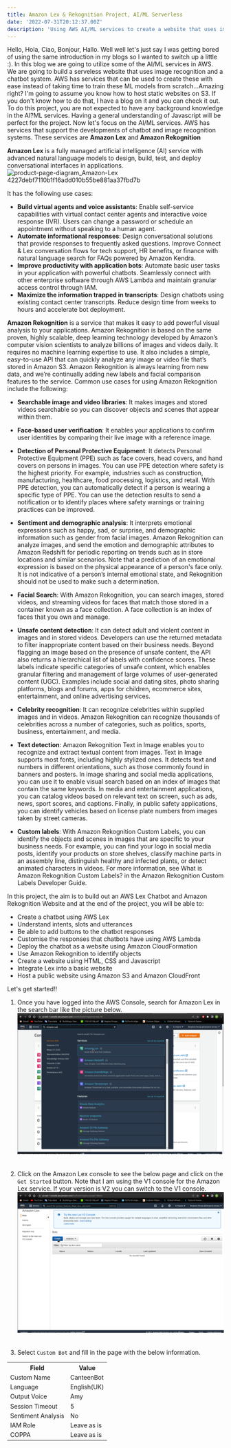 ```yaml
---
title: Amazon Lex & Rekognition Project, AI/ML Serverless
date: '2022-07-31T20:12:37.00Z'
description: 'Using AWS AI/ML services to create a website that uses image recognition and chatbot'
---
```



Hello, Hola, Ciao, Bonjour, Hallo. Well well let's just say I was getting bored of using the same introduction in my blogs so I wanted to switch up a little :). In this blog we are going to utilize some of the AI/ML services in AWS. We are going to build a serveless website that uses image recognition and a chatbot system. AWS has services that can be used to create these with ease instead of taking time to train these ML models from scratch...Amazing right?
I'm going to assume you know how to host static websites on S3. If you don't know how to do that, I have a blog on it and you can check it out. To do this project, you are not expected to have any background knowledge in the AI?ML services. Having a general understanding of Javascript will be perfect for the project. Now let's focus on the AI/ML services. AWS has services that support the developments of chatbot and image recognition systems. These services are **Amazon Lex** and **Amazon Rekognition**

**Amazon Lex** is a fully managed artificial intelligence (AI) service with advanced natural language models to design, build, test, and deploy conversational interfaces in applications.![product-page-diagram_Amazon-Lex 4227debf7110b1f16add010b55be881aa37fbd7b](https://user-images.githubusercontent.com/37503046/194777633-ea63dcd9-a879-42bf-a8ce-31298912d80b.png)

It has the following use cases:
- **Build virtual agents and voice assistants**: Enable self-service capabilities with virtual contact center agents and interactive voice response (IVR). Users can change a password or schedule an appointment without speaking to a human agent.
- **Automate informational responses**: Design conversational solutions that provide responses to frequently asked questions. Improve Connect & Lex conversation flows for tech support, HR benefits, or finance with natural language search for FAQs powered by Amazon Kendra.
- **Improve productivity with application bots**: Automate basic user tasks in your application with powerful chatbots. Seamlessly connect with other enterprise software through AWS Lambda and maintain granular access control through IAM.
- **Maximize the information trapped in transcripts**: Design chatbots using existing contact center transcripts. Reduce design time from weeks to hours and accelerate bot deployment.
 


**Amazon Rekognition** is a service that makes it easy to add powerful visual analysis to your applications. Amazon Rekognition is based on the same proven, highly scalable, deep learning technology developed by Amazon’s computer vision scientists to analyze billions of images and videos daily. It requires no machine learning expertise to use. It also includes a simple, easy-to-use API that can quickly analyze any image or video file that’s stored in Amazon S3. Amazon Rekognition is always learning from new data, and we’re continually adding new labels and facial comparison features to the service. Common use cases for using Amazon Rekognition include the following:

- **Searchable image and video libraries**: It makes images and stored videos searchable so you can discover objects and scenes that appear within them.
 
- **Face-based user verification**: It enables your applications to confirm user identities by comparing their live image with a reference image.

- **Detection of Personal Protective Equipment**: It detects Personal Protective Equipment (PPE) such as face covers, head covers, and hand covers on persons in images. You can use PPE detection where safety is the highest priority. For example, industries such as construction, manufacturing, healthcare, food processing, logistics, and retail. With PPE detection, you can automatically detect if a person is wearing a specific type of PPE. You can use the detection results to send a notification or to identify places where safety warnings or training practices can be improved.

- **Sentiment and demographic analysis**: It interprets emotional expressions such as happy, sad, or surprise, and demographic information such as gender from facial images. Amazon Rekognition can analyze images, and send the emotion and demographic attributes to Amazon Redshift for periodic reporting on trends such as in store locations and similar scenarios. Note that a prediction of an emotional expression is based on the physical appearance of a person's face only. It is not indicative of a person’s internal emotional state, and Rekognition should not be used to make such a determination.

- **Facial Search**: With Amazon Rekognition, you can search images, stored videos, and streaming videos for faces that match those stored in a container known as a face collection. A face collection is an index of faces that you own and manage.  

- **Unsafe content detection**: It can detect adult and violent content in images and in stored videos. Developers can use the returned metadata to filter inappropriate content based on their business needs. Beyond flagging an image based on the presence of unsafe content, the API also returns a hierarchical list of labels with confidence scores. These labels indicate specific categories of unsafe content, which enables granular filtering and management of large volumes of user-generated content (UGC). Examples include social and dating sites, photo sharing platforms, blogs and forums, apps for children, ecommerce sites, entertainment, and online advertising services.

- **Celebrity recognition**: It can recognize celebrities within supplied images and in videos. Amazon Rekognition can recognize thousands of celebrities across a number of categories, such as politics, sports, business, entertainment, and media.

- **Text detection**: Amazon Rekognition Text in Image enables you to recognize and extract textual content from images. Text in Image supports most fonts, including highly stylized ones. It detects text and numbers in different orientations, such as those commonly found in banners and posters. In image sharing and social media applications, you can use it to enable visual search based on an index of images that contain the same keywords. In media and entertainment applications, you can catalog videos based on relevant text on screen, such as ads, news, sport scores, and captions. Finally, in public safety applications, you can identify vehicles based on license plate numbers from images taken by street cameras.

 - **Custom labels**: With Amazon Rekognition Custom Labels, you can identify the objects and scenes in images that are specific to your business needs. For example, you can find your logo in social media posts, identify your products on store shelves, classify machine parts in an assembly line, distinguish healthy and infected plants, or detect animated characters in videos. For more information, see What is Amazon Rekognition Custom Labels? in the Amazon Rekognition Custom Labels Developer Guide.


In this project, the aim is to build out an AWS Lex Chatbot and Amazon Rekognition Website and at the end of the project, you will be able to:

- Create a chatbot using AWS Lex
- Understand intents, slots and utterances
- Be able to add buttons to the chatbot responses
- Customise the responses that chatbots have using AWS Lambda
- Deploy the chatbot as a website using Amazon CloudFormation
- Use Amazon Rekognition to identify objects
- Create a website using HTML, CSS and Javascript
- Integrate Lex into a basic website
- Host a public website using Amazon S3 and Amazon CloudFront


Let's get started!!

1. Once you have logged into the AWS Console, search for Amazon Lex in the search bar like the picture below. <img src="https://raw.githubusercontent.com/Ben74x/devfolio/master/content/blog/Image%20Recognition%20and%20Chatbot%20Website%20Using%20AWS/Screenshot%20from%202022-10-11%2021-03-18.png" alt=""> </br></br></br>
2. Click on the Amazon Lex console to see the below page and click on the `Get Started` button. Note that I am using the V1 console for the Amazon Lex service. If your version is V2 you can switch to the V1 console. <img src="https://raw.githubusercontent.com/Ben74x/devfolio/master/content/blog/Image%20Recognition%20and%20Chatbot%20Website%20Using%20AWS/Screenshot%20from%202022-10-11%2021-07-09.png" alt=""> </br></br></br>
3. Select `Custom Bot` and fill in the page with the below information.
<table>
  <tr>
    <th>Field</th>
    <th>Value</th>
  </tr>
  <tr>
    <td>Custom Name</td>
    <td>CanteenBot</td>
  </tr>
  <tr>
    <td>Language</td>
    <td>English(UK)</td>
  </tr>
  <tr>
    <td>Output Voice</td>
    <td>Amy</td>
  </tr>
  <tr>
    <td>Session Timeout</td>
    <td>5</td>
  </tr>
  <tr>
    <td>Sentiment Analysis</td>
    <td>No</td>
  </tr>
  <tr>
    <td>IAM Role</td>
    <td>Leave as is</td>
  </tr>
  <tr>
    <td>COPPA</td>
    <td>Leave as is</td>
  </tr>
</table>
